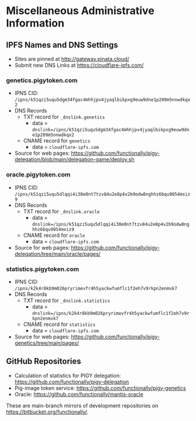# Miscellaneous Administrative Information


## IPFS Names and DNS Settings

*   Sites are pinned at http://gateway.pinata.cloud/
*   Submit new DNS Links at https://cloudflare-ipfs.com/


### genetics.pigytoken.com

*   IPNS CID: `/ipns/k51qzi5uqu5dgm34fgac4mhhjpv4jyaqlbikpxg9euw9dne1p209m5nnwdkqx2`
*   DNS Records
    *   TXT record for `_dnslink.genetics`
        *   data = `dnslink=/ipns/k51qzi5uqu5dgm34fgac4mhhjpv4jyaqlbikpxg9euw9dne1p209m5nnwdkqx2`
    *   CNAME record for `genetics`
        *   data = `cloudflare-ipfs.com`
*   Source for web pages: https://github.com/functionally/pigy-delegation/blob/main/delegation-game/deploy.sh


### oracle.pigytoken.com

*   IPNS CID: `/ipns/k51qzi5uqu5dlqqi4i30e0nt7tzv84u2e8p4v2b9odw8nghhz6bqu9054mxiz9`
*   DNS Records
    *   TXT record for `_dnslink.oracle`
        *   data = `dnslink=/ipns/k51qzi5uqu5dlqqi4i30e0nt7tzv84u2e8p4v2b9odw8nghhz6bqu9054mxiz9`
    *   CNAME record for `oracle`
        *   data = `cloudflare-ipfs.com`
*   Source for web pages: https://github.com/functionally/pigy-delegation/tree/main/oracle/pages/


### statistics.pigytoken.com

*   IPNS CID: `/ipns/k2k4r8kb9m026pryrimevfr4h5yackwfumflc1f2eh7v9rkpn2enmvk7`
*   DNS Records
    *   TXT record for `_dnslink.statistics`
        *   data = `dnslink=/ipns/k2k4r8kb9m026pryrimevfr4h5yackwfumflc1f2eh7v9rkpn2enmvk7`
    *   CNAME record for `statistics`
        *   data = `cloudflare-ipfs.com`
*   Source for web pages: https://github.com/functionally/pigy-genetics/tree/main/pages/


## GitHub Repositories

*   Calculation of statistics for PIGY delegation: https://github.com/functionally/pigy-delegation
*   Pig-image token service: https://github.com/functionally/pigy-genetics
*   Oracle: https://github.com/functionally/mantis-oracle

These are main-branch mirrors of development repositories on https://bitbucket.org/functionally/.
